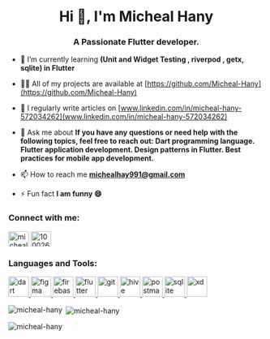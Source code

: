 <h1 align="center">Hi 👋, I'm Micheal Hany</h1>
<h3 align="center">A Passionate Flutter developer.</h3>

- 🌱 I’m currently learning **(Unit and Widget Testing , riverpod , getx, sqlite) in Flutter**

- 👨‍💻 All of my projects are available at [https://github.com/Micheal-Hany](https://github.com/Micheal-Hany)

- 📝 I regularly write articles on [www.linkedin.com/in/micheal-hany-572034262](www.linkedin.com/in/micheal-hany-572034262)

- 💬 Ask me about **If you have any questions or need help with the following topics, feel free to reach out: Dart programming language. Flutter application development. Design patterns in Flutter. Best practices for mobile app development.**

- 📫 How to reach me **michealhay991@gmail.com**

- ⚡ Fun fact **I am funny 😄**

<h3 align="left">Connect with me:</h3>
<p align="left">
<a href="https://linkedin.com/in/micheal-hany-572034262" target="blank"><img align="center" src="https://raw.githubusercontent.com/rahuldkjain/github-profile-readme-generator/master/src/images/icons/Social/linked-in-alt.svg" alt="micheal-hany-572034262" height="30" width="40" /></a>
<a href="https://fb.com/100026699790531" target="blank"><img align="center" src="https://raw.githubusercontent.com/rahuldkjain/github-profile-readme-generator/master/src/images/icons/Social/facebook.svg" alt="100026699790531" height="30" width="40" /></a>
</p>

<h3 align="left">Languages and Tools:</h3>
<p align="left"> <a href="https://dart.dev" target="_blank" rel="noreferrer"> <img src="https://www.vectorlogo.zone/logos/dartlang/dartlang-icon.svg" alt="dart" width="40" height="40"/> </a> <a href="https://www.figma.com/" target="_blank" rel="noreferrer"> <img src="https://www.vectorlogo.zone/logos/figma/figma-icon.svg" alt="figma" width="40" height="40"/> </a> <a href="https://firebase.google.com/" target="_blank" rel="noreferrer"> <img src="https://www.vectorlogo.zone/logos/firebase/firebase-icon.svg" alt="firebase" width="40" height="40"/> </a> <a href="https://flutter.dev" target="_blank" rel="noreferrer"> <img src="https://www.vectorlogo.zone/logos/flutterio/flutterio-icon.svg" alt="flutter" width="40" height="40"/> </a> <a href="https://git-scm.com/" target="_blank" rel="noreferrer"> <img src="https://www.vectorlogo.zone/logos/git-scm/git-scm-icon.svg" alt="git" width="40" height="40"/> </a> <a href="https://hive.apache.org/" target="_blank" rel="noreferrer"> <img src="https://www.vectorlogo.zone/logos/apache_hive/apache_hive-icon.svg" alt="hive" width="40" height="40"/> </a> <a href="https://postman.com" target="_blank" rel="noreferrer"> <img src="https://www.vectorlogo.zone/logos/getpostman/getpostman-icon.svg" alt="postman" width="40" height="40"/> </a> <a href="https://www.sqlite.org/" target="_blank" rel="noreferrer"> <img src="https://www.vectorlogo.zone/logos/sqlite/sqlite-icon.svg" alt="sqlite" width="40" height="40"/> </a> <a href="https://www.adobe.com/products/xd.html" target="_blank" rel="noreferrer"> <img src="https://cdn.worldvectorlogo.com/logos/adobe-xd.svg" alt="xd" width="40" height="40"/> </a> </p>

<p><img align="left" src="https://github-readme-stats.vercel.app/api/top-langs?username=micheal-hany&show_icons=true&locale=en&layout=compact" alt="micheal-hany" /></p>

<p>&nbsp;<img align="center" src="https://github-readme-stats.vercel.app/api?username=micheal-hany&show_icons=true&locale=en" alt="micheal-hany" /></p>

<p><img align="center" src="https://github-readme-streak-stats.herokuapp.com/?user=micheal-hany&" alt="micheal-hany" /></p>
